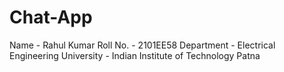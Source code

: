# Chat-App
Name - Rahul Kumar
Roll No. - 2101EE58
Department - Electrical Engineering
University - Indian Institute of Technology Patna 
